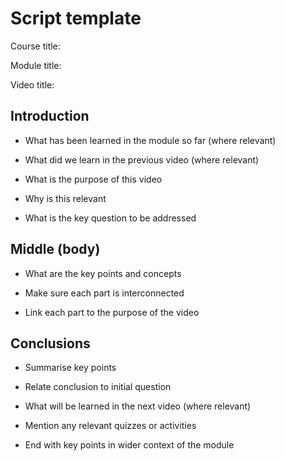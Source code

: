Script template
===============

Course title:

Module title:

Video title:

Introduction
------------

-   What has been learned in the module so far (where relevant)

-   What did we learn in the previous video (where relevant)

-   What is the purpose of this video

-   Why is this relevant

-   What is the key question to be addressed

Middle (body)
-------------

-   What are the key points and concepts

-   Make sure each part is interconnected

-   Link each part to the purpose of the video

Conclusions
-----------

-   Summarise key points

-   Relate conclusion to initial question

-   What will be learned in the next video (where relevant)

-   Mention any relevant quizzes or activities

-   End with key points in wider context of the module
